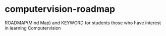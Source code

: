 # computervision-roadmap
ROADMAP(Mind Map) and KEYWORD for students those who have interest in learning Computervision
